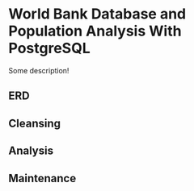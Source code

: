 # World Bank Database and Population Analysis With PostgreSQL

Some description!


## ERD




## Cleansing





## Analysis







## Maintenance
